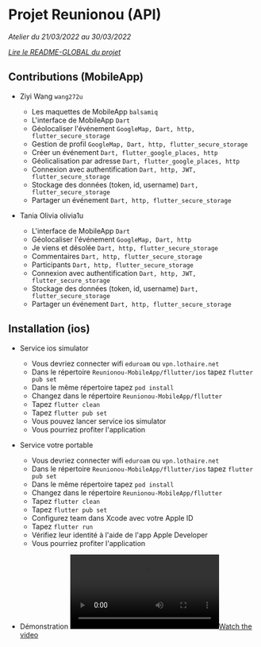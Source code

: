 # Projet Reunionou (API)

*Atelier du 21/03/2022 au 30/03/2022*

*[Lire le README-GLOBAL du projet](./README-GLOBAL.md)*

## Contributions (MobileApp)

- Ziyi Wang `wang272u` 
  - Les maquettes de MobileApp `balsamiq`
  - L'interface de MobileApp `Dart`
  - Géolocaliser l'événement `GoogleMap, Dart, http, flutter_secure_storage`
  - Gestion de profil `GoogleMap, Dart, http, flutter_secure_storage`
  - Créer un événement `Dart, flutter_google_places, http`
  - Géolicalisation par adresse `Dart, flutter_google_places, http`
  - Connexion avec authentification `Dart, http, JWT, flutter_secure_storage`
  - Stockage des données (token, id, username) `Dart, flutter_secure_storage`
  - Partager un événement `Dart, http, flutter_secure_storage`
  
- Tania Olivia olivia1u
  - L'interface de MobileApp `Dart`
  - Géolocaliser l'événement `GoogleMap, Dart, http`
  - Je viens et désolée `Dart, http, flutter_secure_storage`
  - Commentaires `Dart, http, flutter_secure_storage`
  - Participants `Dart, http, flutter_secure_storage`
  - Connexion avec authentification `Dart, http, JWT, flutter_secure_storage`
  - Stockage des données (token, id, username) `Dart, flutter_secure_storage`
  - Partager un événement `Dart, http, flutter_secure_storage`

## Installation (ios)
- Service ios simulator
  - Vous devriez connecter wifi `eduroam` ou `vpn.lothaire.net`
  - Dans le répertoire `Reunionou-MobileApp/fllutter/ios` tapez `flutter pub set`
  - Dans le même répertoire tapez `pod install`
  - Changez dans le répertoire `Reunionou-MobileApp/fllutter`
  - Tapez `flutter clean`
  - Tapez `flutter pub set`
  - Vous pouvez lancer service ios simulator
  - Vous pourriez profiter l'application

- Service votre portable
  - Vous devriez connecter wifi `eduroam` ou `vpn.lothaire.net`
  - Dans le répertoire `Reunionou-MobileApp/fllutter/ios` tapez `flutter pub set`
  - Dans le même répertoire tapez `pod install`
  - Changez dans le répertoire `Reunionou-MobileApp/fllutter`
  - Tapez `flutter clean`
  - Tapez `flutter pub set`
  - Configurez team dans Xcode avec votre Apple ID
  - Tapez `flutter run`
  - Vérifiez leur identité à l'aide de l'app Apple Developer
  - Vous pourriez profiter l'application

- Démonstration
[![Watch the video](./Reunionou.mp4)](./Reunionou.mp4)

